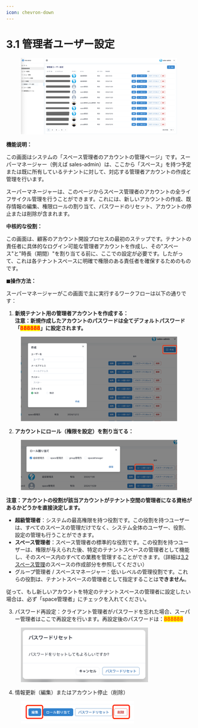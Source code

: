 ```yaml
---
icon: chevron-down
---
```


# 3.1 管理者ユーザー設定

<figure><img src="../.gitbook/assets/image (7).png" alt=""><figcaption></figcaption></figure>

**機能说明：**

この画面はシステムの「スペース管理者のアカウントの管理ページ」です。スーパーマネージャー（例えば sales-admin）は、ここから「スペース」を持つ予定または既に所有しているテナントに対して、対応する管理者アカウントの作成と管理を行います。

スーパーマネージャーは、このページからスペース管理者のアカウントの全ライフサイクル管理を行うことができます。これには、新しいアカウントの作成、既存情報の編集、権限ロールの割り当て、パスワードのリセット、アカウントの停止または削除が含まれます。

**中核的な役割：**

この画面は、顧客のアカウント開設プロセスの最初のステップです。テナントの責任者に具体的なログイン可能な管理者アカウントを作成し、その"スペース"と"時長（期間）"を割り当てる前に、ここでの設定が必要です。したがって、これは各テナントスペースに明確で権限のある責任者を確保するためのものです。



**◼︎操作方法：**

スーパーマネージャーがこの画面で主に実行するワークフローは以下の通りです：

1. **新規テナント用の管理者アカウントを作成する：**\
   **注意：新規作成したアカウントのパスワードは全てデフォルトパスワード「**<mark style="color:red;">**888888**</mark>**」に設定されます。**

<div align="left"><figure><img src="../.gitbook/assets/image (1) (1).png" alt="" width="563"><figcaption></figcaption></figure></div>

2. **アカウントにロール（権限を設定）を割り当てる：**

<div align="left"><figure><img src="../.gitbook/assets/image (2) (1).png" alt="" width="563"><figcaption></figcaption></figure></div>

**注意：アカウントの役割が該当アカウントがテナント空間の管理者になる資格があるかどうかを直接決定します。**



* **超級管理者**：システムの最高権限を持つ役割です。この役割を持つユーザーは、すべてのスペースの管理だけでなく、システム全体のユーザー、役割、設定の管理も行うことができます。
* **スペース管理者**：スペース管理者の標準的な役割です。この役割を持つユーザーは、権限が与えられた後、特定のテナントスペースの管理者として機能し、そのスペース内のすべての業務を管理することができます。（詳細は[3.2 スペース管理](3.2-kong-jian-guan-li.md)のスペースの作成部分を参照してください）
* グループ管理者 / スペースマネージャー：低いレベルの管理役割です。これらの役割は、テナントスペースの管理者として指定することは**できません**。

従って、もし新しいアカウントを特定のテナントスペースの管理者に設定したい場合は、必ず「space管理者」にチェックを入れてください。



3. パスワード再設定：クライアント管理者がパスワードを忘れた場合、スーパー管理者はここで再設定を行います。再設定後のパスワードは：<mark style="color:red;">888888</mark>

<div align="left"><figure><img src="../.gitbook/assets/image (3) (1).png" alt="" width="345"><figcaption></figcaption></figure></div>



4. 情報更新（編集）またはアカウント停止（削除）

<div align="left"><figure><img src="../.gitbook/assets/image (4) (1).png" alt="" width="306"><figcaption></figcaption></figure></div>
